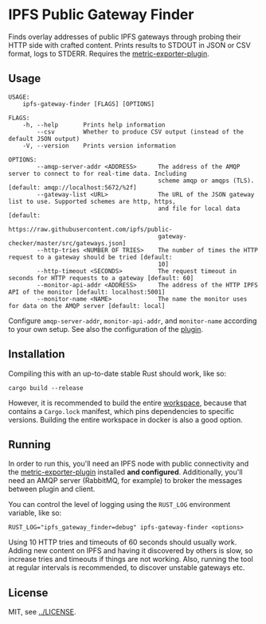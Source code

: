 # IPFS Public Gateway Finder

Finds overlay addresses of public IPFS gateways through probing their HTTP side with crafted content.
Prints results to STDOUT in JSON or CSV format, logs to STDERR.
Requires the [metric-exporter-plugin](https://github.com/trudi-group/ipfs-metric-exporter).

## Usage

```
USAGE:
    ipfs-gateway-finder [FLAGS] [OPTIONS]

FLAGS:
    -h, --help       Prints help information
        --csv        Whether to produce CSV output (instead of the default JSON output)
    -V, --version    Prints version information

OPTIONS:
        --amqp-server-addr <ADDRESS>      The address of the AMQP server to connect to for real-time data. Including
                                          scheme amqp or amqps (TLS). [default: amqp://localhost:5672/%2f]
        --gateway-list <URL>              The URL of the JSON gateway list to use. Supported schemes are http, https,
                                          and file for local data [default:
                                          https://raw.githubusercontent.com/ipfs/public-
                                          gateway-checker/master/src/gateways.json]
        --http-tries <NUMBER OF TRIES>    The number of times the HTTP request to a gateway should be tried [default:
                                          10]
        --http-timeout <SECONDS>          The request timeout in seconds for HTTP requests to a gateway [default: 60]
        --monitor-api-addr <ADDRESS>      The address of the HTTP IPFS API of the monitor [default: localhost:5001]
        --monitor-name <NAME>             The name the monitor uses for data on the AMQP server [default: local]
```

Configure `amqp-server-addr`, `monitor-api-addr`, and `monitor-name` according to your own setup.
See also the configuration of the [plugin](https://github.com/trudi-group/ipfs-metric-exporter).

## Installation

Compiling this with an up-to-date stable Rust should work, like so:
```
cargo build --release
```
However, it is recommended to build the entire [workspace](../README.md), because that contains a `Cargo.lock` manifest, which pins dependencies to specific versions.
Building the entire workspace in docker is also a good option.

## Running

In order to run this, you'll need an IPFS node with public connectivity and the [metric-exporter-plugin](https://github.com/trudi-group/ipfs-metric-exporter) installed **and configured**.
Additionally, you'll need an AMQP server (RabbitMQ, for example) to broker the messages between plugin and client.

You can control the level of logging using the `RUST_LOG` environment variable, like so:
```
RUST_LOG="ipfs_gateway_finder=debug" ipfs-gateway-finder <options>
```

Using 10 HTTP tries and timeouts of 60 seconds should usually work.
Adding new content on IPFS and having it discovered by others is slow, so increase tries and timeouts if things are not working.
Also, running the tool at regular intervals is recommended, to discover unstable gateways etc.

## License

MIT, see [../LICENSE](../LICENSE).